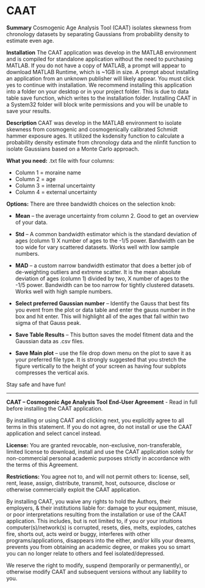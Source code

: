 # CAAT
**Summary**
Cosmogenic Age Analysis Tool (CAAT) isolates skewness from chronology datasets by separating Gaussians from probability density to estimate even age.  

**Installation**
The CAAT application was develop in the MATLAB environment and is compiled for standalone application without the need to purchasing MATLAB. If you do not have a copy of MATLAB, a prompt will appear to download MATLAB Runtime, which is ~1GB in size. A prompt about installing an application from an unknown publisher will likely appear. You must click yes to continue with installation. We recommend installing this application into a folder on your desktop or in your project folder. This is due to data table save function, which writes to the installation folder. Installing CAAT in a System32 folder will block write permissions and you will be unable to save your results.

**Description**
CAAT was develop in the MATLAB environment to isolate skewness from cosmogenic and cosmogenically calibrated Schmidt hammer exposure ages. It utilized the ksdensity function to calculate a probability density estimate from chronology data and the nlinfit function to isolate Gaussians based on a Monte Carlo approach.

**What you need:**
.txt file with four columns:
- Column 1 = moraine name
- Column 2 = age
- Column 3 = internal uncertainty
- Column 4 = external uncertainty

**Options:**
There are three bandwidth choices on the selection knob:

- **Mean** – the average uncertainty from column 2. Good to get an overview of your data.

- **Std** – A common bandwidth estimator which is the standard deviation of ages (column 1) X number of ages to the -1/5 power. Bandwidth can be too wide for vary scattered datasets. Works well with low sample numbers.

- **MAD** – a custom narrow bandwidth estimator that does a better job of de-weighting outliers and extreme scatter. It is the mean absolute deviation of ages (column 1) divided by two, X number of ages to the -1/5 power. Bandwidth can be too narrow for tightly clustered datasets.  Works well with high sample numbers.

- **Select preferred Gaussian number** – Identify the Gauss that best fits you event from the plot or data table and enter the gauss number in the box and hit enter. This will highlight all of the ages that fall within two sigma of that Gauss peak.

- **Save Table Results** – This button saves the model fitment data and the Gaussian data as .csv files.

- **Save Main plot** – use the file drop down menu on the plot to save it as your preferred file type. It is strongly suggested that you stretch the figure vertically to the height of your screen as having four subplots compresses the vertical axis.

Stay safe and have fun!
____________________________________________________________________________________________________________________________________

**CAAT – Cosmogonic Age Analysis Tool**
**End-User Agreement** - Read in full before installing the CAAT application.

By installing or using CAAT and clicking next, you explicitly agree to all terms in this statement. If you do not agree, do not install or use the CAAT application and select cancel instead.

**License:** You are granted revocable, non-exclusive, non-transferable, limited license to download, install and use the CAAT application solely for non-commercial personal academic purposes strictly in accordance with the terms of this Agreement.

**Restrictions:** You agree not to, and will not permit others to: license, sell, rent, lease, assign, distribute, transmit, host, outsource, disclose or otherwise commercially exploit the CAAT application.

By installing CAAT, you waive any rights to hold the Authors, their employers, & their institutions liable for: damage to your equipment, misuse, or poor interpretations resulting from the installation or use of the CAAT application. This includes, but is not limited to, if you or your intuitions computer(s)/network(s) is corrupted, resets, dies, melts, explodes, catches fire, shorts out, acts weird or buggy, interferes with other programs/applications, disappears into the either, and/or kills your dreams, prevents you from obtaining an academic degree, or makes you so smart you can no longer relate to others and feel isolated/depressed.

We reserve the right to modify, suspend (temporarily or permanently), or otherwise modify CAAT and subsequent versions without any liability to you.
